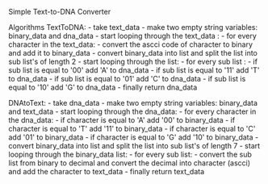 Simple Text-to-DNA Converter

Algorithms
TextToDNA:
    - take text_data
    - make two empty string variables: binary_data and dna_data
    - start looping through the text_data :
        - for every character in the text_data:
            - convert the ascci code of character to binary and add it to binary_data
    - convert binary_data into list and split the list into sub list's of length 2
    - start looping through the list:
        - for every sub list :
            - if sub list is equal to '00' add 'A' to dna_data
            - if sub list is equal to '11' add 'T' to dna_data
            - if sub list is equal to '01' add 'C' to dna_data
            - if sub list is equal to '10' add 'G' to dna_data
    - finally return dna_data

DNAtoText:
    - take dna_data
    - make two empty string variables: binary_data and text_data
    - start looping through the dna_data:
        - for every character in the dna_data:
            - if character is equal to 'A' add '00' to binary_data
            - if character is equal to 'T' add '11' to binary_data
            - if character is equal to 'C' add '01' to binary_data
            - if character is equal to 'G' add '10' to binary_data
    - convert binary_data into list and split the list into sub list's of length 7
    - start looping through the binary_data list:
        - for every sub list:
            - convert the sub list from binary to decimal and convert the decimal into character (ascci) and add the character to text_data
    - finally return text_data
